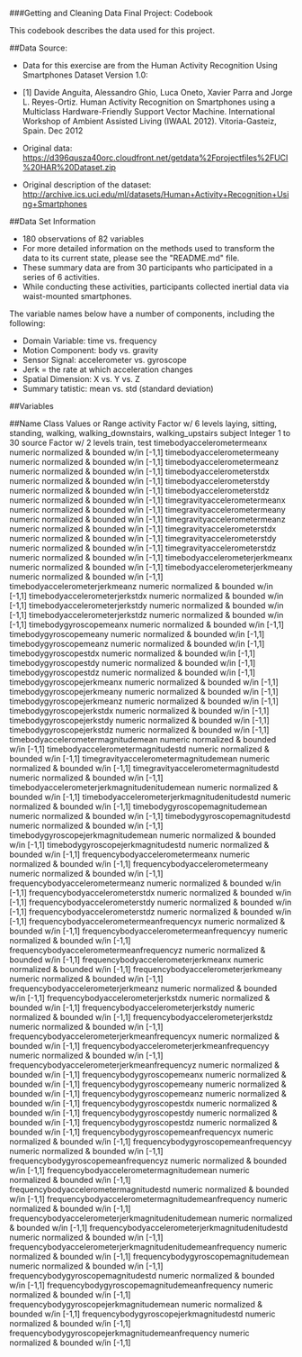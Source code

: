 ###Getting and Cleaning Data Final Project: Codebook

This codebook describes the data used for this project.


##Data Source:
* Data for this exercise are from the Human Activity Recognition Using Smartphones Dataset Version 1.0:
* [1] Davide Anguita, Alessandro Ghio, Luca Oneto, Xavier Parra and Jorge L. Reyes-Ortiz. Human Activity Recognition on Smartphones using a Multiclass Hardware-Friendly Support Vector Machine. International Workshop of Ambient Assisted Living (IWAAL 2012). Vitoria-Gasteiz, Spain. Dec 2012

* Original data: https://d396qusza40orc.cloudfront.net/getdata%2Fprojectfiles%2FUCI%20HAR%20Dataset.zip
* Original description of the dataset: http://archive.ics.uci.edu/ml/datasets/Human+Activity+Recognition+Using+Smartphones


##Data Set Information
* 180 observations of  82 variables
* For more detailed information on the methods used to transform the data to its current state, please see the "README.md" file.
* These summary data are from 30 participants who participated in a series of 6 activities. 
* While conducting these activities, participants collected inertial data via waist-mounted smartphones.

The variable names below have a number of components, including the following:
* Domain Variable: time vs. frequency
* Motion Component: body vs. gravity
* Sensor Signal: accelerometer vs. gyroscope
* Jerk = the rate at which acceleration changes
* Spatial Dimension: X vs. Y vs. Z
* Summary tatistic: mean vs. std (standard deviation)


##Variables
		
##Name								Class			Values or Range
activity							Factor w/ 6 levels 	laying, sitting, standing, 													walking, 														walking_downstairs, 													walking_upstairs
subject								Integer			1 to 30
source								Factor w/ 2 levels	train, test
timebodyaccelerometermeanx					numeric			normalized & bounded w/in [-1,1]
timebodyaccelerometermeany					numeric			normalized & bounded w/in [-1,1]
timebodyaccelerometermeanz					numeric			normalized & bounded w/in [-1,1]
timebodyaccelerometerstdx					numeric			normalized & bounded w/in [-1,1]
timebodyaccelerometerstdy					numeric			normalized & bounded w/in [-1,1]
timebodyaccelerometerstdz					numeric			normalized & bounded w/in [-1,1]
timegravityaccelerometermeanx					numeric			normalized & bounded w/in [-1,1]
timegravityaccelerometermeany					numeric			normalized & bounded w/in [-1,1]
timegravityaccelerometermeanz					numeric			normalized & bounded w/in [-1,1]
timegravityaccelerometerstdx					numeric			normalized & bounded w/in [-1,1]
timegravityaccelerometerstdy					numeric			normalized & bounded w/in [-1,1]
timegravityaccelerometerstdz					numeric			normalized & bounded w/in [-1,1]
timebodyaccelerometerjerkmeanx					numeric			normalized & bounded w/in [-1,1]
timebodyaccelerometerjerkmeany					numeric			normalized & bounded w/in [-1,1]
timebodyaccelerometerjerkmeanz					numeric			normalized & bounded w/in [-1,1]
timebodyaccelerometerjerkstdx					numeric			normalized & bounded w/in [-1,1]
timebodyaccelerometerjerkstdy					numeric			normalized & bounded w/in [-1,1]
timebodyaccelerometerjerkstdz					numeric			normalized & bounded w/in [-1,1]
timebodygyroscopemeanx						numeric			normalized & bounded w/in [-1,1]
timebodygyroscopemeany						numeric			normalized & bounded w/in [-1,1]
timebodygyroscopemeanz						numeric			normalized & bounded w/in [-1,1]
timebodygyroscopestdx						numeric			normalized & bounded w/in [-1,1]
timebodygyroscopestdy						numeric			normalized & bounded w/in [-1,1]
timebodygyroscopestdz						numeric			normalized & bounded w/in [-1,1]
timebodygyroscopejerkmeanx					numeric			normalized & bounded w/in [-1,1]
timebodygyroscopejerkmeany					numeric			normalized & bounded w/in [-1,1]
timebodygyroscopejerkmeanz					numeric			normalized & bounded w/in [-1,1]
timebodygyroscopejerkstdx					numeric			normalized & bounded w/in [-1,1]
timebodygyroscopejerkstdy					numeric			normalized & bounded w/in [-1,1]
timebodygyroscopejerkstdz					numeric			normalized & bounded w/in [-1,1]
timebodyaccelerometermagnitudemean				numeric			normalized & bounded w/in [-1,1]
timebodyaccelerometermagnitudestd				numeric			normalized & bounded w/in [-1,1]
timegravityaccelerometermagnitudemean				numeric			normalized & bounded w/in [-1,1]
timegravityaccelerometermagnitudestd				numeric			normalized & bounded w/in [-1,1]
timebodyaccelerometerjerkmagnitudenitudemean			numeric			normalized & bounded w/in [-1,1]
timebodyaccelerometerjerkmagnitudenitudestd			numeric			normalized & bounded w/in [-1,1]
timebodygyroscopemagnitudemean					numeric			normalized & bounded w/in [-1,1]
timebodygyroscopemagnitudestd					numeric			normalized & bounded w/in [-1,1]
timebodygyroscopejerkmagnitudemean				numeric			normalized & bounded w/in [-1,1]
timebodygyroscopejerkmagnitudestd				numeric			normalized & bounded w/in [-1,1]
frequencybodyaccelerometermeanx					numeric			normalized & bounded w/in [-1,1]
frequencybodyaccelerometermeany					numeric			normalized & bounded w/in [-1,1]
frequencybodyaccelerometermeanz					numeric			normalized & bounded w/in [-1,1]
frequencybodyaccelerometerstdx					numeric			normalized & bounded w/in [-1,1]
frequencybodyaccelerometerstdy					numeric			normalized & bounded w/in [-1,1]
frequencybodyaccelerometerstdz					numeric			normalized & bounded w/in [-1,1]
frequencybodyaccelerometermeanfrequencyx			numeric			normalized & bounded w/in [-1,1]
frequencybodyaccelerometermeanfrequencyy			numeric			normalized & bounded w/in [-1,1]
frequencybodyaccelerometermeanfrequencyz			numeric			normalized & bounded w/in [-1,1]
frequencybodyaccelerometerjerkmeanx				numeric			normalized & bounded w/in [-1,1]
frequencybodyaccelerometerjerkmeany				numeric			normalized & bounded w/in [-1,1]
frequencybodyaccelerometerjerkmeanz				numeric			normalized & bounded w/in [-1,1]
frequencybodyaccelerometerjerkstdx				numeric			normalized & bounded w/in [-1,1]
frequencybodyaccelerometerjerkstdy				numeric			normalized & bounded w/in [-1,1]
frequencybodyaccelerometerjerkstdz				numeric			normalized & bounded w/in [-1,1]
frequencybodyaccelerometerjerkmeanfrequencyx			numeric			normalized & bounded w/in [-1,1]
frequencybodyaccelerometerjerkmeanfrequencyy			numeric			normalized & bounded w/in [-1,1]
frequencybodyaccelerometerjerkmeanfrequencyz			numeric			normalized & bounded w/in [-1,1]
frequencybodygyroscopemeanx					numeric			normalized & bounded w/in [-1,1]
frequencybodygyroscopemeany					numeric			normalized & bounded w/in [-1,1]
frequencybodygyroscopemeanz					numeric			normalized & bounded w/in [-1,1]
frequencybodygyroscopestdx					numeric			normalized & bounded w/in [-1,1]
frequencybodygyroscopestdy					numeric			normalized & bounded w/in [-1,1]
frequencybodygyroscopestdz					numeric			normalized & bounded w/in [-1,1]
frequencybodygyroscopemeanfrequencyx				numeric			normalized & bounded w/in [-1,1]
frequencybodygyroscopemeanfrequencyy				numeric			normalized & bounded w/in [-1,1]
frequencybodygyroscopemeanfrequencyz				numeric			normalized & bounded w/in [-1,1]
frequencybodyaccelerometermagnitudemean				numeric			normalized & bounded w/in [-1,1]
frequencybodyaccelerometermagnitudestd				numeric			normalized & bounded w/in [-1,1]
frequencybodyaccelerometermagnitudemeanfrequency		numeric			normalized & bounded w/in [-1,1]
frequencybodyaccelerometerjerkmagnitudenitudemean		numeric			normalized & bounded w/in [-1,1]
frequencybodyaccelerometerjerkmagnitudenitudestd		numeric			normalized & bounded w/in [-1,1]
frequencybodyaccelerometerjerkmagnitudenitudemeanfrequency	numeric			normalized & bounded w/in [-1,1]
frequencybodygyroscopemagnitudemean				numeric			normalized & bounded w/in [-1,1]
frequencybodygyroscopemagnitudestd				numeric			normalized & bounded w/in [-1,1]
frequencybodygyroscopemagnitudemeanfrequency			numeric			normalized & bounded w/in [-1,1]
frequencybodygyroscopejerkmagnitudemean				numeric			normalized & bounded w/in [-1,1]
frequencybodygyroscopejerkmagnitudestd				numeric			normalized & bounded w/in [-1,1]
frequencybodygyroscopejerkmagnitudemeanfrequency		numeric			normalized & bounded w/in [-1,1]

